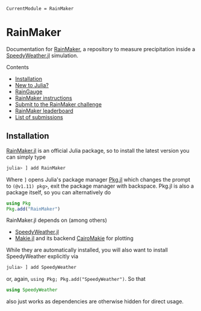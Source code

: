 ```@meta
CurrentModule = RainMaker
```

# RainMaker

Documentation for [RainMaker](https://github.com/SpeedyWeather/RainMaker.jl),
a repository to measure precipitation inside a
[SpeedyWeather.jl](https://github.com/SpeedyWeather/SpeedyWeather.jl) simulation.


Contents

- [Installation](@ref)
- [New to Julia?](@ref)
- [RainGauge](@ref)
- [RainMaker instructions](@ref)
- [Submit to the RainMaker challenge](@ref)
- [RainMaker leaderboard](@ref)
- [List of submissions](@ref)

## Installation

[RainMaker.jl](https://github.com/SpeedyWeather/RainMaker.jl) is an official
Julia package, so to install the latest version you can simply type

```julia
julia> ] add RainMaker
```

Where `]` opens Julia's package manager [Pkg.jl](https://pkgdocs.julialang.org/v1/)
which changes the prompt to `(@v1.11) pkg>`, exit the package manager with backspace.
Pkg.jl is also a package itself, so you can alternatively do

```julia
using Pkg
Pkg.add("RainMaker")
```

RainMaker.jl depends on (among others)

- [SpeedyWeather.jl](https://github.com/SpeedyWeather/SpeedyWeather.jl)
- [Makie.jl](https://github.com/MakieOrg/Makie.jl) and its backend [CairoMakie](https://docs.makie.org/stable/explanations/backends/cairomakie) for plotting

While they are automatically installed, you will also want to install
SpeedyWeather explicitly via

```julia
julia> ] add SpeedyWeather
```

or, again, `using Pkg; Pkg.add("SpeedyWeather")`. So that 

```julia
using SpeedyWeather
```

also just works as dependencies are otherwise hidden for direct usage.


